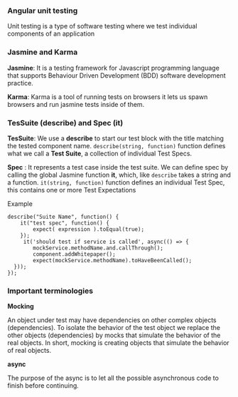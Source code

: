 ### Angular unit testing

Unit testing is a type of software testing where we test individual components of an application

### Jasmine and Karma

**Jasmine**: It is a testing framework for Javascript programming language that supports Behaviour Driven Development (BDD) software development practice.

**Karma**: Karma is a tool of running tests on browsers it lets us spawn browsers and run jasmine tests inside of them.


### TesSuite (describe) and Spec (it)

**TesSuite**: We use a **describe** to start our test block with the title matching the tested component name. `describe(string, function)` function defines what we call a **Test Suite**, a collection of individual Test Specs.

**Spec** : It represents a test case inside the test suite. We can define spec by calling the global Jasmine function **it**, which, like `describe` takes a string and a function. `it(string, function)` function defines an individual Test Spec, this contains one or more Test Expectations

Example
```
describe("Suite Name", function() {
    it("test spec", function() {
        expect( expression ).toEqual(true);
    }); 
     it('should test if service is called', async(() => {
        mockService.methodName.and.callThrough();
        component.addWhitepaper();
        expect(mockService.methodName).toHaveBeenCalled();
  }));
});
```
### Important terminologies

**Mocking**

An object under test may have dependencies on other complex objects (dependencies). To isolate the behavior of the test object we replace the other objects (dependencies) by mocks that simulate the behavior of the real objects.
In short, mocking is creating objects that simulate the behavior of real objects.

**async**

The purpose of the async is to let all the possible asynchronous code to finish before continuing.

